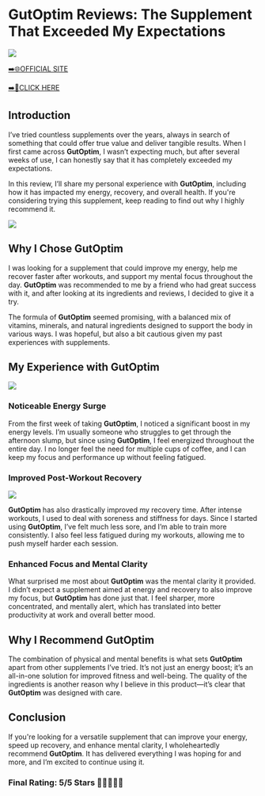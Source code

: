# **GutOptim Reviews**: The Supplement That Exceeded My Expectations

[![](https://static.vecteezy.com/system/resources/thumbnails/019/896/014/small/buy-now-gradient-button-with-cart-symbol-buy-now-illustration-png.png)](https://edetoop.top/lander/sugarpreland-1/gutoptim.html) 

[➡️🌐OFFICIAL SITE](https://edetoop.top/lander/sugarpreland-1/gutoptim.html) 

[➡️🔗CLICK HERE](https://edetoop.top/lander/sugarpreland-1/gutoptim.html) 


## Introduction

I’ve tried countless supplements over the years, always in search of something that could offer true value and deliver tangible results. When I first came across **GutOptim**, I wasn’t expecting much, but after several weeks of use, I can honestly say that it has completely exceeded my expectations.

In this review, I’ll share my personal experience with **GutOptim**, including how it has impacted my energy, recovery, and overall health. If you're considering trying this supplement, keep reading to find out why I highly recommend it.

[![](https://wallpapers.com/images/hd/red-order-now-button-udg4jcj4arvn8b0n-2.png)](https://edetoop.top/lander/sugarpreland-1/gutoptim.html)  

## Why I Chose **GutOptim**

I was looking for a supplement that could improve my energy, help me recover faster after workouts, and support my mental focus throughout the day. **GutOptim** was recommended to me by a friend who had great success with it, and after looking at its ingredients and reviews, I decided to give it a try.

The formula of **GutOptim** seemed promising, with a balanced mix of vitamins, minerals, and natural ingredients designed to support the body in various ways. I was hopeful, but also a bit cautious given my past experiences with supplements.

## My Experience with **GutOptim**

[![](https://static.vecteezy.com/system/resources/thumbnails/019/896/014/small/buy-now-gradient-button-with-cart-symbol-buy-now-illustration-png.png)](https://edetoop.top/lander/sugarpreland-1/gutoptim.html)

### Noticeable Energy Surge

From the first week of taking **GutOptim**, I noticed a significant boost in my energy levels. I’m usually someone who struggles to get through the afternoon slump, but since using **GutOptim**, I feel energized throughout the entire day. I no longer feel the need for multiple cups of coffee, and I can keep my focus and performance up without feeling fatigued.

### Improved Post-Workout Recovery

[![](https://wallpapers.com/images/hd/red-order-now-button-udg4jcj4arvn8b0n-2.png)](https://edetoop.top/lander/sugarpreland-1/gutoptim.html)  

**GutOptim** has also drastically improved my recovery time. After intense workouts, I used to deal with soreness and stiffness for days. Since I started using **GutOptim**, I’ve felt much less sore, and I’m able to train more consistently. I also feel less fatigued during my workouts, allowing me to push myself harder each session.

### Enhanced Focus and Mental Clarity

What surprised me most about **GutOptim** was the mental clarity it provided. I didn’t expect a supplement aimed at energy and recovery to also improve my focus, but **GutOptim** has done just that. I feel sharper, more concentrated, and mentally alert, which has translated into better productivity at work and overall better mood.

## Why I Recommend **GutOptim**

The combination of physical and mental benefits is what sets **GutOptim** apart from other supplements I’ve tried. It’s not just an energy boost; it’s an all-in-one solution for improved fitness and well-being. The quality of the ingredients is another reason why I believe in this product—it’s clear that **GutOptim** was designed with care.

## Conclusion

If you're looking for a versatile supplement that can improve your energy, speed up recovery, and enhance mental clarity, I wholeheartedly recommend **GutOptim**. It has delivered everything I was hoping for and more, and I’m excited to continue using it.

### Final Rating: 5/5 Stars 🌟🌟🌟🌟🌟
